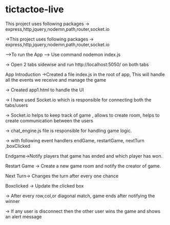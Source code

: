 # tictactoe-live


This project uses following packages
→ express,http,jquery,nodemn,path,router,socket.io

->This project uses following packages
→ express,http,jquery,nodemn,path,router,socket.io



-->To run the App
--> Use command nodemon index.js

→ Open 2 tabs sidewise and run http://localhost:5050/  on both tabs


App Introduction
 →Created a file index.js in the root of app, This will handle all the events we receive and manage the game

 → Created app1.html to handle the UI

  → I have used Socket.io which is responsible for connecting both the tabs/users

 → Socket.io helps to keep track of game , allows to create room, helps to create communication between the users

 → chat_engine.js file  is responsible for handling game logic.

 → with following event handlers endGame, restartGame, nextTurn
,boxClicked


Endgame->Notify players that game has ended and which player has won.

Restart Game -> Create a new game room and notify the creator of game.

Next Turn→ Changes the turn after every one chance

Boxclicked → Update the clicked box

 → After every row,col,or diagonal match, game ends after notifying the winner

→ If any user is disconnect then the other user wins the game and shows an alert message
